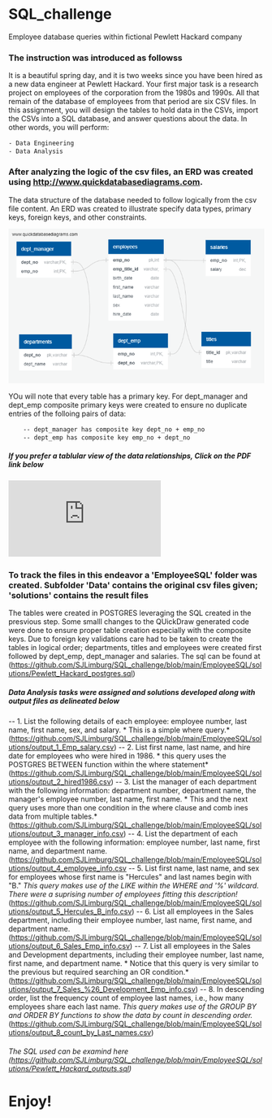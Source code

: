 # SQL_challenge
Employee database queries within fictional Pewlett Hackard company

###  The instruction was introduced as followss

It is a beautiful spring day, and it is two weeks since you have been hired as a new data engineer at Pewlett Hackard. Your first major task is a research project on employees of the corporation from the 1980s and 1990s. All that remain of the database of employees from that period are six CSV files.
In this assignment, you will design the tables to hold data in the CSVs, import the CSVs into a SQL database, and answer questions about the data. In other words, you will perform:

    - Data Engineering
    - Data Analysis
    
### After analyzing the logic of the csv files, an ERD was created using http://www.quickdatabasediagrams.com.

The data structure of the database needed to follow logically from the csv file content. An ERD was created to illustrate specify data types, primary keys, foreign keys, and other constraints.

![ERD](https://github.com/SJLimburg/SQL_challenge/blob/main/EmployeeSQL/solutions/QuickDBD-Pewlett_Hackard_ERD.png)

YOu will note that every table has a primary key. For dept_manager and dept_emp composite primary keys were created to ensure no duplicate entries of the folloing pairs of data:

        -- dept_manager has composite key dept_no + emp_no
        -- dept_emp has composite key emp_no + dept_no
 
##### If you prefer a tablular view of the data relationships, Click on the PDF link below

![PDF of ERD](https://github.com/SJLimburg/SQL_challenge/blob/main/EmployeeSQL/solutions/QuickDBD-Pewlett_Hackard.pdf)

### To track the files in this endeavor a 'EmployeeSQL' folder was created. Subfolder 'Data' contains the original csv files given; 'solutions' contains the result files

The tables were created in POSTGRES  leveraging the SQL created in the presvious step. Some smalll changes to the QUickDraw generated code were done to ensure proper table creation especially with the composite keys.
Due to foreign key validations care had to be taken to create the tables in logical order; departments, titles and employees were created first followed by dept_emp, dept_manager and salaries. The  sql can be found at (https://github.com/SJLimburg/SQL_challenge/blob/main/EmployeeSQL/solutions/Pewlett_Hackard_postgres.sql)

##### Data Analysis tasks were assigned and solutions developed along with output files as delineated below

-- 1. List the following details of each employee: employee number, last name, first name, sex, and salary. * This is a simple where query.*  (https://github.com/SJLimburg/SQL_challenge/blob/main/EmployeeSQL/solutions/output_1_Emp_salary.csv)
-- 2. List first name, last name, and hire date for employees who were hired in 1986. * this query uses the POSTGRES BETWEEN function within the where statement* (https://github.com/SJLimburg/SQL_challenge/blob/main/EmployeeSQL/solutions/output_2_hired1986.csv)
-- 3. List the manager of each department with the following information: department number, department name, the manager's employee number, last name, first name. * This and the next query uses more than one condition in the where clause and comb ines data from multiple tables.* (https://github.com/SJLimburg/SQL_challenge/blob/main/EmployeeSQL/solutions/output_3_manager_info.csv)
-- 4. List the department of each employee with the following information: employee number, last name, first name, and department name. (https://github.com/SJLimburg/SQL_challenge/blob/main/EmployeeSQL/solutions/output_4_employee_info.csv
-- 5. List first name, last name, and sex for employees whose first name is "Hercules" and last names begin with "B." *This query makes use of the LIKE within the WHERE and '%' wildcard. There were a suprising number of employees fitting this description!*  (https://github.com/SJLimburg/SQL_challenge/blob/main/EmployeeSQL/solutions/output_5_Hercules_B_info.csv)
-- 6. List all employees in the Sales department, including their employee number, last name, first name, and department name. (https://github.com/SJLimburg/SQL_challenge/blob/main/EmployeeSQL/solutions/output_6_Sales_Emp_info.csv)
-- 7. List all employees in the Sales and Development departments, including their employee number, last name, first name, and department name. * Notice that this query is very similar to the previous but required searching an OR condition.* (https://github.com/SJLimburg/SQL_challenge/blob/main/EmployeeSQL/solutions/output_7_Sales_%26_Development_Emp_info.csv)
-- 8. In descending order, list the frequency count of employee last names, i.e., how many employees share each last name. *This query makes use of the GROUP BY and ORDER BY functions to show the data by count in descending order.* (https://github.com/SJLimburg/SQL_challenge/blob/main/EmployeeSQL/solutions/output_8_count_by_Last_names.csv)

###### The SQL used can be examind here  (https://github.com/SJLimburg/SQL_challenge/blob/main/EmployeeSQL/solutions/Pewlett_Hackard_outputs.sql)
# **Enjoy!**


